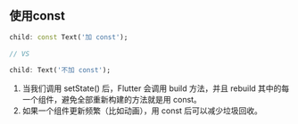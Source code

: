 ## 使用const

```dart
child: const Text('加 const');
 
// VS
 
child: Text('不加 const');
```

1. 当我们调用 setState() 后，Flutter 会调用 build 方法，并且 rebuild 其中的每一个组件，避免全部重新构建的方法就是用 const。
2. 如果一个组件更新频繁（比如动画），用 const 后可以减少垃圾回收。